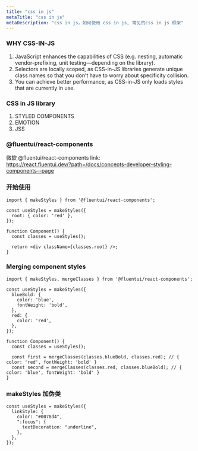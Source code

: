 ```yaml
---
title: "css in js"
metaTitle: "css in js"
metaDescription: "css in js，如何使用 css in js, 常见的css in js 框架"
---
```


### WHY CSS-IN-JS

1. JavaScript enhances the capabilities of CSS (e.g. nesting, automatic vendor-prefixing, unit testing—depending on the library).
1. Selectors are locally scoped, as CSS-in-JS libraries generate unique class names so that you don’t have to worry about specificity collision.
1. You can achieve better performance, as CSS-in-JS only loads styles that are currently in use.



### CSS in JS library
1. STYLED COMPONENTS
1. EMOTION
1. JSS




### @fluentui/react-components

微软 @fluentui/react-components
link:  
https://react.fluentui.dev/?path=/docs/concepts-developer-styling-components--page



### 开始使用
```
import { makeStyles } from '@fluentui/react-components';

const useStyles = makeStyles({
  root: { color: 'red' },
});

function Component() {
  const classes = useStyles();

  return <div className={classes.root} />;
}
```

### Merging component styles
```
import { makeStyles, mergeClasses } from '@fluentui/react-components';

const useStyles = makeStyles({
  blueBold: {
    color: 'blue',
    fontWeight: 'bold',
  },
  red: {
    color: 'red',
  },
});

function Component() {
  const classes = useStyles();

  const first = mergeClasses(classes.blueBold, classes.red); // { color: 'red', fontWeight: 'bold' }
  const second = mergeClasses(classes.red, classes.blueBold); // { color: 'blue', fontWeight: 'bold' }
}
```


### makeStyles 加伪类
```
const useStyles = makeStyles({
  linkStyle: {
    color: "#0078d4",
    ":focus": {
      textDecoration: "underline",
    },
  },
});
```